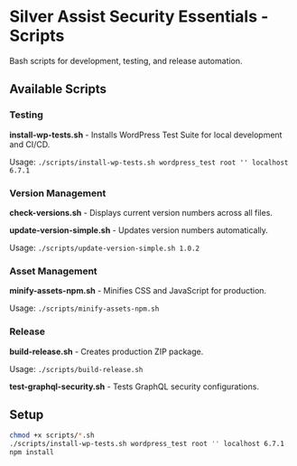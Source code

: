 # Silver Assist Security Essentials - Scripts

Bash scripts for development, testing, and release automation.

## Available Scripts

### Testing

**install-wp-tests.sh** - Installs WordPress Test Suite for local development and CI/CD.

Usage: `./scripts/install-wp-tests.sh wordpress_test root '' localhost 6.7.1`

### Version Management

**check-versions.sh** - Displays current version numbers across all files.

**update-version-simple.sh** - Updates version numbers automatically.

Usage: `./scripts/update-version-simple.sh 1.0.2`

### Asset Management

**minify-assets-npm.sh** - Minifies CSS and JavaScript for production.

Usage: `./scripts/minify-assets-npm.sh`

### Release

**build-release.sh** - Creates production ZIP package.

Usage: `./scripts/build-release.sh`

**test-graphql-security.sh** - Tests GraphQL security configurations.

## Setup

```bash
chmod +x scripts/*.sh
./scripts/install-wp-tests.sh wordpress_test root '' localhost 6.7.1
npm install
```
